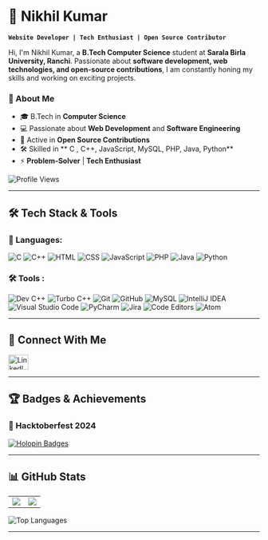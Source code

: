 # 🚀 Nikhil Kumar 

**`Website Developer | Tech Enthusiast | Open Source Contributor`**

Hi, I'm Nikhil Kumar, a **B.Tech Computer Science** student at **Sarala Birla University, Ranchi**. Passionate about **software development, web technologies, and open-source contributions**, I am constantly honing my skills and working on exciting projects.

### 🌟 About Me
- 🎓 B.Tech in **Computer Science**
- 💻 Passionate about **Web Development** and **Software Engineering**
- 🚀 Active in **Open Source Contributions**
- 🛠️ Skilled in ** C , C++, JavaScript, MySQL, PHP, Java, Python**
- ⚡ **Problem-Solver** | **Tech Enthusiast**

<p align="left"> <img src="https://komarev.com/ghpvc/?username=Nikhil-kumar490&label=Profile%20views&color=0e75b6&style=flat" alt="Profile Views" /> </p>

---

## 🛠️ Tech Stack & Tools

### 🚀 Languages:
![C](https://img.shields.io/badge/C-%2300599C.svg?style=for-the-badge&logo=c&logoColor=white)
![C++](https://img.shields.io/badge/C++-%2300599C.svg?style=for-the-badge&logo=c%2B%2B&logoColor=white)
![HTML](https://img.shields.io/badge/HTML5-%23E34F26.svg?style=for-the-badge&logo=html5&logoColor=white)
![CSS](https://img.shields.io/badge/CSS3-%231572B6.svg?style=for-the-badge&logo=css3&logoColor=white)
![JavaScript](https://img.shields.io/badge/JavaScript-%23F7DF1E.svg?style=for-the-badge&logo=javascript&logoColor=black)
![PHP](https://img.shields.io/badge/PHP-%23777BB4.svg?style=for-the-badge&logo=php&logoColor=white)
![Java](https://img.shields.io/badge/Java-%23ED8B00.svg?style=for-the-badge&logo=java&logoColor=white)
![Python](https://img.shields.io/badge/Python-%233776AB.svg?style=for-the-badge&logo=python&logoColor=white)

### 🛠️ Tools :
![Dev C++](https://img.shields.io/badge/Dev%20C++-%2300599C.svg?style=for-the-badge&logo=c%2B%2B&logoColor=white)
![Turbo C++](https://img.shields.io/badge/Turbo%20C++-%2300599C.svg?style=for-the-badge&logo=c%2B%2B&logoColor=white)
![Git](https://img.shields.io/badge/Git-%23F05033.svg?style=for-the-badge&logo=git&logoColor=white)
![GitHub](https://img.shields.io/badge/GitHub-%23181717.svg?style=for-the-badge&logo=github&logoColor=white)
![MySQL](https://img.shields.io/badge/MySQL-%234479A1.svg?style=for-the-badge&logo=mysql&logoColor=white)
![IntelliJ IDEA](https://img.shields.io/badge/IntelliJ%20IDEA-%23000000.svg?style=for-the-badge&logo=intellij-idea&logoColor=white)
![Visual Studio Code](https://img.shields.io/badge/VS%20Code-%23007ACC.svg?style=for-the-badge&logo=visual-studio-code&logoColor=white)
![PyCharm](https://img.shields.io/badge/PyCharm-%23000000.svg?style=for-the-badge&logo=pycharm&logoColor=white)
![Jira](https://img.shields.io/badge/Jira-%230A0FFF.svg?style=for-the-badge&logo=jira&logoColor=white)
![Code Editors](https://img.shields.io/badge/Code%20Editors-%23000000.svg?style=for-the-badge&logo=visual-studio-code&logoColor=white)
![Atom](https://img.shields.io/badge/Atom-%2366595C.svg?style=for-the-badge&logo=atom&logoColor=white)



---

## 🔗 Connect With Me
<p align="left">
<a href="https://www.linkedin.com/in/nikhil-kumar-798ab2277" target="blank">
<img align="center" src="https://upload.wikimedia.org/wikipedia/commons/c/ca/LinkedIn_logo_initials.png" alt="LinkedIn" height="30" width="40" />
</a>
</p>

---

## 🏆 Badges & Achievements
### 🎉 Hacktoberfest 2024
[![Holopin Badges](https://holopin.me/nikhilkumar490)](https://holopin.io/@nikhilkumar490)

---

## 📊 GitHub Stats

<table>
<tr>
<td>
 <img src="https://github-readme-stats.vercel.app/api?username=Nikhil-kumar490&show_icons=true&theme=gruvbox" />
</td>
<td>
 <img src="https://streak-stats.demolab.com?user=Nikhil-kumar490&theme=gruvbox&border_radius=4.5" />
</td>
</tr>
</table>

<img align="center" src="https://github-readme-stats.vercel.app/api/top-langs?username=Nikhil-kumar490&show_icons=true&locale=en&theme=gruvbox&layout=compact" alt="Top Languages" />

---


